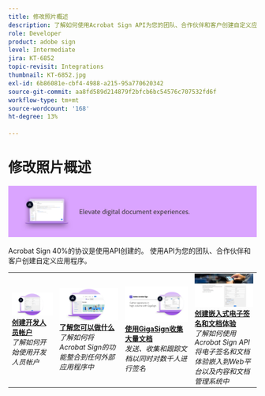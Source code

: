 ```yaml
---
title: 修改照片概述
description: 了解如何使用Acrobat Sign API为您的团队、合作伙伴和客户创建自定义应用程序
role: Developer
product: adobe sign
level: Intermediate
jira: KT-6852
topic-revisit: Integrations
thumbnail: KT-6852.jpg
exl-id: 6b86081e-cbf4-4988-a215-95a770620342
source-git-commit: aa8fd589d214879f2bfcb6bc54576c707532fd6f
workflow-type: tm+mt
source-wordcount: '168'
ht-degree: 13%

---
```


# 修改照片概述

![签名修改照片图像](../assets/Hero-Develop.png)

Acrobat Sign 40%的协议是使用API创建的。 使用API为您的团队、合作伙伴和客户创建自定义应用程序。

<table style="table-layout:fixed">
<tr>
  <td>
    <a href="https://www.adobe.io/apis/documentcloud/sign.html" target="_blank">
      <img alt="创建开发人员帐户" src="../assets/Develop_Getting-Started.png" />
    </a>
    <div>
    <a href="https://www.adobe.io/apis/documentcloud/sign.html" target="_blank"><strong>创建开发人员帐户</strong></a>
    </div>
    <em>了解如何开始使用开发人员帐户</em>
    <br>
  </td>
  <td>
    <a href="https://www.adobe.io/apis/documentcloud/sign/docs.html" target="_blank">
      <img alt="了解您可以做什么" src="../assets/Develop_Learn.png" />
    </a>
    <div>
    <a href="https://www.adobe.io/apis/documentcloud/sign/docs.html" target="_blank"><strong>了解您可以做什么</strong></a>
    </div>
    <em>了解如何将Acrobat Sign的功能整合到任何外部应用程序中</em>
    <br>
  </td>  
  <td>
    <a href="gigasign.md">
      <img alt="使用GigaSign收集大量文档" src="../assets/gigasign.jpg" />
    </a>
    <div>
    <a href="gigasign.md"><strong>使用GigaSign收集大量文档</strong></a>
    </div>
    <em>发送、收集和跟踪文档以同时对数千人进行签名</em>
    <br>
  </td>
   <td>
    <a href="embeddedesignature.md">
      <img alt="创建嵌入式电子签名和文档体验" src="assets/embeddedesignature/EmbedPart1_thumb.png" />
    </a>
    <div>
    <a href="embeddedesignature.md"><strong>创建嵌入式电子签名和文档体验</strong></a>
    </div>
    <em>了解如何使用Acrobat Sign API将电子签名和文档体验嵌入到Web平台以及内容和文档管理系统中</em>
    <br>
  </td>
</tr>
</table>
